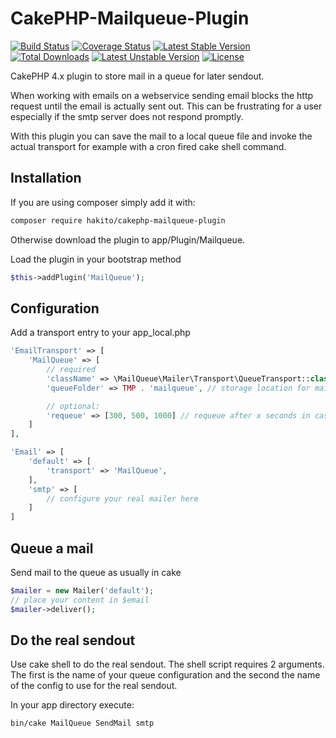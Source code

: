 
CakePHP-Mailqueue-Plugin
========================

[![Build Status](https://travis-ci.com/hakito/CakePHP-Mailqueue-Plugin.svg?branch=master)](https://travis-ci.com/hakito/CakePHP-Mailqueue-Plugin)
[![Coverage Status](https://coveralls.io/repos/github/hakito/CakePHP-Mailqueue-Plugin/badge.svg?branch=master)](https://coveralls.io/github/hakito/CakePHP-Mailqueue-Plugin?branch=master)
[![Latest Stable Version](https://poser.pugx.org/hakito/cakephp-mailqueue-plugin/v/stable.svg)](https://packagist.org/packages/hakito/cakephp-mailqueue-plugin) [![Total Downloads](https://poser.pugx.org/hakito/cakephp-mailqueue-plugin/downloads.svg)](https://packagist.org/packages/hakito/cakephp-mailqueue-plugin) [![Latest Unstable Version](https://poser.pugx.org/hakito/cakephp-mailqueue-plugin/v/unstable.svg)](https://packagist.org/packages/hakito/cakephp-mailqueue-plugin) [![License](https://poser.pugx.org/hakito/cakephp-mailqueue-plugin/license.svg)](https://packagist.org/packages/hakito/cakephp-mailqueue-plugin)

CakePHP 4.x plugin to store mail in a queue for later sendout.

When working with emails on a webservice sending email blocks the http request until the email is actually sent out. This can be frustrating for a user especially if the smtp server does not respond promptly.

With this plugin you can save the mail to a local queue file and invoke the actual transport for example with a cron fired cake shell command.

Installation
-------------

If you are using composer simply add it with:

```bash
composer require hakito/cakephp-mailqueue-plugin
```

Otherwise download the plugin to app/Plugin/Mailqueue.

Load the plugin in your bootstrap method

```php
$this->addPlugin('MailQueue');
```

Configuration
-------------

Add a transport entry to your app_local.php

```php
'EmailTransport' => [
    'MailQueue' => [
        // required
        'className' => \MailQueue\Mailer\Transport\QueueTransport::class,
        'queueFolder' => TMP . 'mailqueue', // storage location for mailqueue

        // optional:
        'requeue' => [300, 500, 1000] // requeue after x seconds in case of an error
    ]
],

'Email' => [
    'default' => [
        'transport' => 'MailQueue',
    ],
    'smtp' => [
        // configure your real mailer here
    ]
]
```

Queue a mail
------------

Send mail to the queue as usually in cake

```php
$mailer = new Mailer('default');
// place your content in $email
$mailer->deliver();
```

Do the real sendout
-------------------

Use cake shell to do the real sendout. The shell script requires 2 arguments. The first is the name of your queue configuration and the second the name of the config to use for the real sendout.

In your app directory execute:

```sh
bin/cake MailQueue SendMail smtp
```
